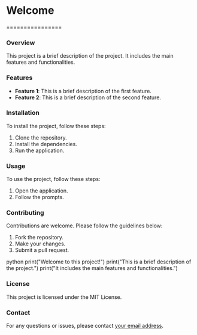 # Welcome
================

### Overview
This project is a brief description of the project. It includes the main features and functionalities.

### Features
- **Feature 1**: This is a brief description of the first feature.
- **Feature 2**: This is a brief description of the second feature.

### Installation
To install the project, follow these steps:

1. Clone the repository.
2. Install the dependencies.
3. Run the application.

### Usage
To use the project, follow these steps:

1. Open the application.
2. Follow the prompts.

### Contributing
Contributions are welcome. Please follow the guidelines below:

1. Fork the repository.
2. Make your changes.
3. Submit a pull request.

python
print("Welcome to this project!")
print("This is a brief description of the project.")
print("It includes the main features and functionalities.")

### License
This project is licensed under the MIT License.

### Contact
For any questions or issues, please contact [your email address](mailto:your.email@example.com).
